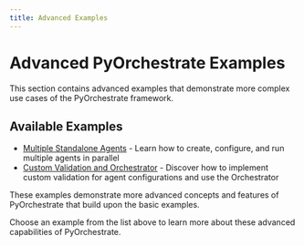 ```yaml
---
title: Advanced Examples
---
```


# Advanced PyOrchestrate Examples

This section contains advanced examples that demonstrate more complex use cases of the PyOrchestrate framework.

## Available Examples

- [Multiple Standalone Agents](./multiple-agents.md) - Learn how to create, configure, and run multiple agents in parallel
- [Custom Validation and Orchestrator](./validation-orchestrator.md) - Discover how to implement custom validation for agent configurations and use the Orchestrator

These examples demonstrate more advanced concepts and features of PyOrchestrate that build upon the basic examples.

Choose an example from the list above to learn more about these advanced capabilities of PyOrchestrate.
